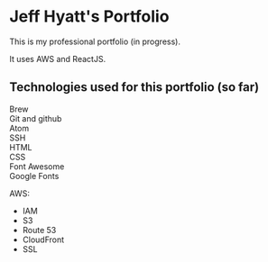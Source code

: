 # Jeff Hyatt's Portfolio

This is my professional portfolio (in progress).

It uses AWS and ReactJS.

## Technologies used for this portfolio (so far)

Brew  
Git and github  
Atom  
SSH  
HTML    
CSS  
Font Awesome  
Google Fonts  

AWS:
- IAM  
- S3  
- Route 53  
- CloudFront  
- SSL  
